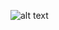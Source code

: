 ![alt text](https://upload.wikimedia.org/wikipedia/commons/thumb/d/d5/CSS3_logo_and_wordmark.svg/800px-CSS3_logo_and_wordmark.svg.png)
